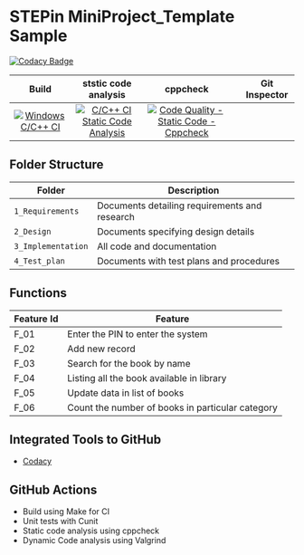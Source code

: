 # STEPin MiniProject_Template Sample

[![Codacy Badge](https://api.codacy.com/project/badge/Grade/3b20c7c3ec7f4734b42cc0d04dcf3fb2)](https://app.codacy.com/manual/stepin654321/MiniProject_Template?utm_source=github.com&utm_medium=referral&utm_content=stepin654321/MiniProject_Template&utm_campaign=Badge_Grade_Dashboard)


|Build|ststic code analysis|cppcheck||Git Inspector|
|:--:|:--:|:--:|:--:|:--:|
|[![Windows C/C++ CI](https://github.com/Anvithagreddy/Project_ltts/actions/workflows/c-cpp.yml/badge.svg)](https://github.com/Anvithagreddy/Project_ltts/actions/workflows/c-cpp.yml)|[![C/C++ CI Static Code Analysis](https://github.com/Anvithagreddy/Project_ltts/actions/workflows/c-cpp_static_code_analysis.yml/badge.svg)](https://github.com/Anvithagreddy/Project_ltts/actions/workflows/c-cpp_static_code_analysis.yml)|[![Code Quality - Static Code - Cppcheck](https://github.com/Anvithagreddy/Project_ltts/actions/workflows/c-cppcheck.yml/badge.svg)](https://github.com/Anvithagreddy/Project_ltts/actions/workflows/c-cppcheck.yml)|

## Folder Structure
Folder             | Description
-------------------| -----------------------------------------
`1_Requirements`   | Documents detailing requirements and research
`2_Design`         | Documents specifying design details
`3_Implementation` | All code and documentation
`4_Test_plan`      | Documents with test plans and procedures

## Functions 

| Feature Id | Feature |
| -----------|---------|
|F_01| Enter the PIN to enter the system |
|F_02| Add new record |
|F_03| Search for the book by name |
|F_04| Listing all the book available in library |
|F_05| Update data in list of books |
|F_06| Count the number of books in particular category |


## Integrated Tools to GitHub
*  [Codacy](https://www.codacy.com/)

## GitHub Actions
* Build using Make for CI
* Unit tests with Cunit
* Static code analysis using cppcheck
* Dynamic Code analysis using Valgrind

